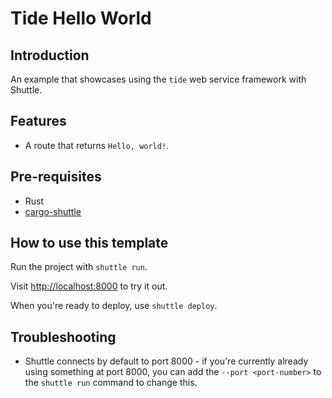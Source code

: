 # Tide Hello World

## Introduction

An example that showcases using the `tide` web service framework with Shuttle.

## Features

- A route that returns `Hello, world!`.

## Pre-requisites

- Rust
- [cargo-shuttle](https://www.shuttle.dev)

## How to use this template

Run the project with `shuttle run`.

Visit <http://localhost:8000> to try it out.

When you're ready to deploy, use `shuttle deploy`.

## Troubleshooting

- Shuttle connects by default to port 8000 - if you're currently already using something at port 8000, you can add
  the `--port <port-number>` to the `shuttle run` command to change this.
